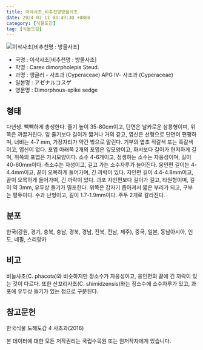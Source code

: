 ```yaml
---
title: 이삭사초_비추천명방울사초
date: 2024-07-11 03:49:30 +0800
category: [식물도감]
tag: [식물도감]
---
```




![이삭사초[비추천명 : 방울사초]](/fileUpload/plants/basic/Cyperaceae/Carex/4617/4617_1_th2.jpg)
- 국명 : 이삭사초[비추천명 : 방울사초]
- 학명 : Carex dimorpholepis Steud.
- 과명 : 앵글러 - 사초과 (Cyperaceae) APG Ⅳ- 사초과 (Cyperaceae)
- 일본명 : アゼナルコスゲ
- 영문명 : Dimorphous-spike sedge


## 형태
다년생. 빽빽하게 총생한다. 줄기 높이 35-80cm이고, 단면은 날카로운 삼릉형이며, 위쪽은 까끌거린다. 잎 줄기보다 길이가 짧거나 거의 같고, 엽신은 선형으로 단면이 편평하며, 너비는 4-7 mm, 가장자리가 약간 밖으로 말린다. 기부의 엽초 적갈색 또는 흑갈색이고, 엽신이 없다. 포엽 아래쪽 2개의 포엽은 잎모양이고, 화서보다 길이가 현저하게 길며, 위쪽의 포엽은 가시모양이다. 소수 4-6개이고, 정생하는 소수는 자웅성이며, 길이 40-60mm이다. 측소수는 자성이고, 길고 가는 소수자루가 늘어진다. 웅인편 길이는 4-4.4mm이고, 끝이 오목하게 들어가며, 긴 까락이 있다. 자인편 길이 4.4-4.8mm이고, 끝이 오목하게 들어가며, 긴 까락이 있다. 과포 자인편보다 길이가 길고, 타원형이며, 길이 약 3mm, 유두상 돌기가 밀포한다. 위쪽은 갑자기 좁아져서 짧은 부리가 되고, 구부는 평두이다. 수과 난형이고, 길이 1.7-1.9mm이다. 주두 2개로 갈라진다.
## 분포
한국(강원, 경기, 충북, 충남, 경북, 경남, 전북, 전남, 제주), 중국, 일본, 동남아시아, 인도, 네팔, 스리랑카
## 비고
비늘사초(C. phacota)와 비슷하지만 정소수가 자웅성이고, 웅인편의 끝에 긴 까락이 있는 것이 다르다. 또한 산꼬리사초(C. shimidzensis)와는 정소수에 소수자루가 있고, 과포에 유두상 돌기가 있는 점으로 구분된다.
## 참고문헌
한국식물 도해도감 4 사초과(2016)






본 데이터에 대한 모든 저작권리는 국립수목원 또는 원저작자에게 있습니다.
